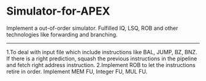 # Simulator-for-APEX
Implement a out-of-order simulator. 
Fulfilled IQ, LSQ, ROB and other technologies like forwarding and branching.
************************************************
1.To deal with input file which include instructions like BAL, JUMP, BZ, BNZ. If there is a right prediction, squash the previous instructions in the pipeline and fetch right address instruction. 
2.Implement ROB to let the instructions retire in order. Implement MEM FU, Integer FU, MUL FU.
